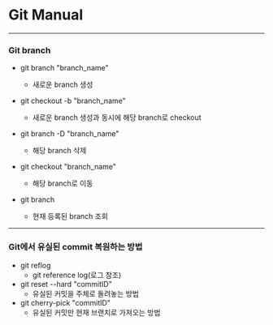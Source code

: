 # <strong>Git Manual</strong>

***

### Git branch
- git branch "branch_name"  
  - 새로운 branch 생성  

- git checkout -b "branch_name"  
  - 새로운 branch 생성과 동시에 해당 branch로 checkout 
- git branch -D "branch_name"  
  - 해당 branch 삭제
- git checkout "branch_name"
  - 해당 branch로 이동
- git branch
  - 현재 등록된 branch 조회

***

### Git에서 유실된 commit 복원하는 방법
- git reflog
  - git reference log(로그 참조)
- git reset --hard "commitID"
  -  유실된 커밋을 주체로 돌려놓는 방법
- git cherry-pick "commitID"
  - 유실된 커밋만 현재 브랜치로 가져오는 방법
